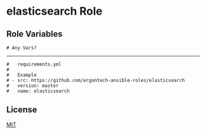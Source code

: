 elasticsearch Role
=========


Role Variables
--------------

```
# Any Vars?
```

----------------

```
#   requirements.yml
#
#   Example
# - src: https://github.com/ergontech-ansible-roles/elasticsearch
#   version: master
#   name: elasticsearch
```

License
-------

[MIT](LICENSE)